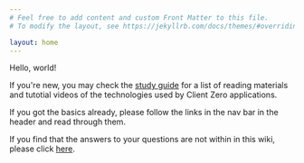 ```yaml
---
# Feel free to add content and custom Front Matter to this file.
# To modify the layout, see https://jekyllrb.com/docs/themes/#overriding-theme-defaults

layout: home
---
```


Hello, world!

If you're new, you may check the [study guide](/study-guide) for a list of reading materials and tutotial videos of the technologies used by Client Zero applications.

If you got the basics already, please follow the links in the nav bar in the header and read through them.

If you find that the answers to your questions are not within in this wiki, please click [here](https://www.google.com).
